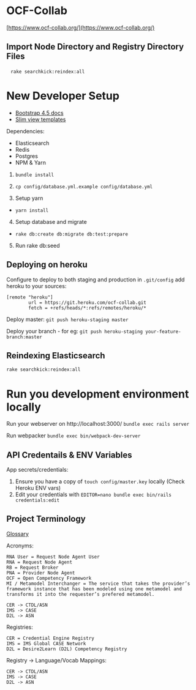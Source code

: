 # OCF-Collab
[https://www.ocf-collab.org/](https://www.ocf-collab.org/)

## Import Node Directory and Registry Directory Files

` `
`rake searchkick:reindex:all`

# New Developer Setup
* [Bootstrap 4.5 docs](https://getbootstrap.com/docs/4.5/getting-started/introduction/)
* [Slim view templates](https://rdoc.info/gems/slim/frames)

Dependencies:
- Elasticsearch
- Redis
- Postgres
- NPM & Yarn

1. `bundle install`

2. `cp config/database.yml.example config/database.yml`

3. Setup yarn
  * `yarn install`

4. Setup database and migrate
  * `rake db:create db:migrate db:test:prepare`

5. Run rake db:seed

## Deploying on heroku
Configure to deploy to both staging and production in `.git/config` add heroku to your sources:
```
[remote "heroku"]
        url = https://git.heroku.com/ocf-collab.git
        fetch = +refs/heads/*:refs/remotes/heroku/*
```

Deploy master:
`git push heroku-staging master`

Deploy your branch - for eg:
`git push heroku-staging your-feature-branch:master`

## Reindexing Elasticsearch

`rake searchkick:reindex:all`

# Run you development environment locally

Run your webserver on http://localhost:3000/
`bundle exec rails server`

Run webpacker
`bundle exec bin/webpack-dev-server`

## API Credentails & ENV Variables

App secrets/credentials:
1. Ensure you have a copy of `touch config/master.key` locally (Check Heroku ENV vars)
2. Edit your credentials with `EDITOR=nano bundle exec bin/rails credentials:edit`

## Project Terminology
[Glossary](https://docs.google.com/document/d/1jwAhm8LhsEgQsbcMz0SJZmcJlTTu8iunY8SZaryNBTk/edit)

Acronyms:
```
RNA User = Request Node Agent User
RNA = Request Node Agent
RB = Request Broker
PNA = Provider Node Agent
OCF = Open Competency Framework
MI / Metamodel Interchanger = The service that takes the provider’s framework instance that has been modeled using one metamodel and transforms it into the requester’s prefered metamodel.

CER -> CTDL/ASN
IMS -> CASE
D2L -> ASN
```

Registries:

```
CER = Credential Engine Registry
IMS = IMS Global CASE Network
D2L = Desire2Learn (D2L) Competency Registry
```

Registry -> Language/Vocab Mappings:

```
CER -> CTDL/ASN
IMS -> CASE
D2L -> ASN
```
